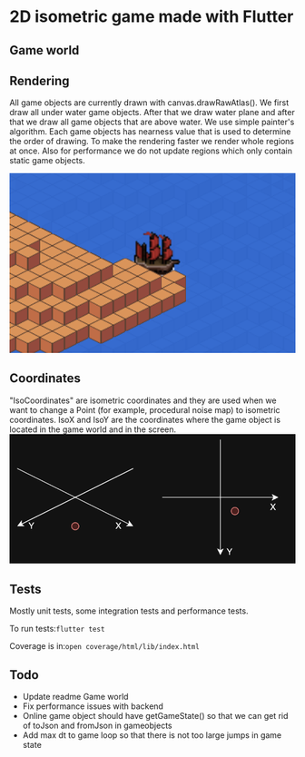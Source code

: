 # 2D isometric game made with Flutter

## Game world

## Rendering
All game objects are currently drawn with canvas.drawRawAtlas().
We first draw all under water game objects. After that we draw water plane and after 
that we draw all game objects that are above water. We use simple painter's algorithm. Each
game objects has nearness value that is used to determine the order of drawing. To make the rendering faster
we render whole regions at once. Also for performance we do not update regions which only contain static game objects.

![readme_images/map_screenshot.png](readme_images/map_screenshot.png)
## Coordinates
"IsoCoordinates" are isometric coordinates and they are used when we want to change a Point (for example, procedural noise map) to isometric coordinates.
IsoX and IsoY are the coordinates where the game object is located in the game world and in the screen.
![readme_images/coordinates.png](readme_images/coordinates.png)

## Tests
Mostly unit tests, some integration tests and performance tests.

To run tests:```flutter test```

Coverage is in:```open coverage/html/lib/index.html```


## Todo
- Update readme Game world
- Fix performance issues with backend
- Online game object should have getGameState() so that we can get rid of toJson and fromJson in gameobjects
- Add max dt to game loop so that there is not too large jumps in game state